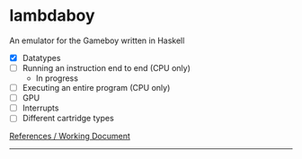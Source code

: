 # lambdaboy

An emulator for the Gameboy written in Haskell

- [x] Datatypes
- [ ] Running an instruction end to end (CPU only)
  - In progress 
- [ ] Executing an entire program (CPU only)
- [ ] GPU
- [ ] Interrupts
- [ ] Different cartridge types

[References / Working Document](https://docs.google.com/document/d/1pfUFWUodxY-D16wDG9pFGPBwgF8n-vtmBcZ5wydEpMI/edit?usp=sharing)

---

